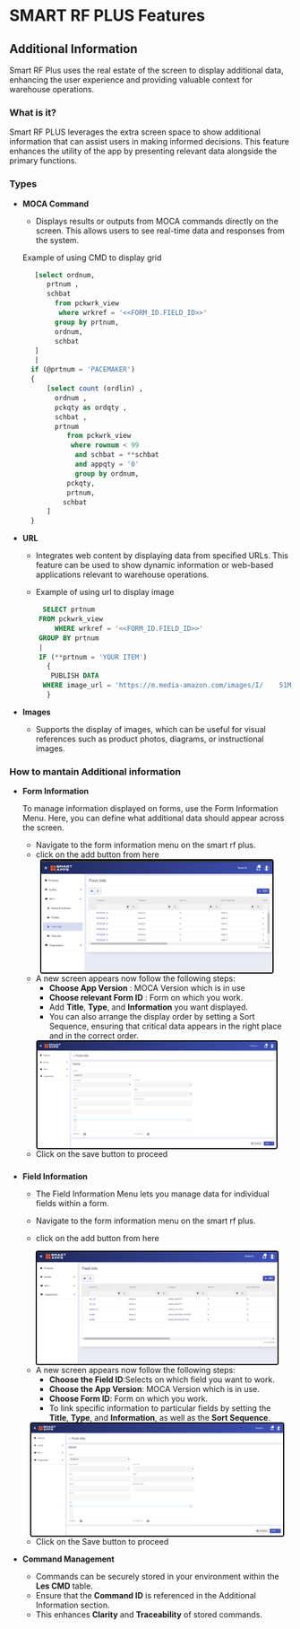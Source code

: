 # SMART RF PLUS Features


## **Additional Information**

Smart RF Plus uses the  real estate of the screen to display 
additional data, enhancing the user experience and providing valuable context for warehouse operations.

### **What is it?**

Smart RF PLUS leverages the extra screen space to show additional information that can assist users in making informed decisions. This feature enhances the utility of the app by presenting relevant data alongside the primary functions.

### **Types**

- **MOCA Command**
  - Displays results or outputs from MOCA commands directly on the screen. This allows users to see real-time data and responses from the system.

  Example of using CMD to display grid

  ```sql
     [select ordnum, 
        prtnum , 
        schbat 
          from pckwrk_view 
           where wrkref = '<<FORM_ID.FIELD_ID>>'
          group by prtnum, 
          ordnum, 
          schbat 
     ] 
     |
    if (@prtnum = 'PACEMAKER')
    {
        [select count (ordlin) , 
          ordnum , 
          pckqty as ordqty , 
          schbat , 
          prtnum 
             from pckwrk_view 
              where rownum < 99 
               and schbat = **schbat 
               and appqty = '0' 
               group by ordnum,
             pckqty,
             prtnum,
            schbat
        ]
    }


- **URL**
  - Integrates web content by displaying data from specified URLs. This feature can be used to show dynamic information or web-based applications relevant to warehouse operations.

  - Example of using url to display image 
  ```sql 
       SELECT prtnum 
      FROM pckwrk_view 
          WHERE wrkref = '<<FORM_ID.FIELD_ID>>' 
      GROUP BY prtnum 
      |
      IF (**prtnum = 'YOUR ITEM')
        {
         PUBLISH DATA 
       WHERE image_url = 'https://m.media-amazon.com/images/I/    51MJdhzJ5oL._AC_.jpg' 
        }
  
   ```

- **Images**
  - Supports the display of images, which can be useful for visual references such as product photos, diagrams, or instructional images.

### **How to mantain Additional information** 
- **Form Information**
  
   To manage information displayed on forms, use the Form Information Menu. Here, you can define what additional data should appear across the screen.

  - Navigate to the form information menu  on the smart rf plus.
  - click on the add button from here  

  <div style="text-align: center;">
  <img src="./attachments/additional information/Form_info.png" 
       alt="undirectedmenu" 
       style="height: 200px; margin: auto; display: block; cursor: zoom-in; 
              border: 2px solid #000000; border-radius: 4px;" 
       onclick="this.style.height='400px'; this.style.cursor='zoom-out';" 
       ondblclick="this.style.height='200px'; this.style.cursor='zoom-in';">
  </div>



  - A new screen appears now follow the following steps: 
    - **Choose App Version** : MOCA Version which is in use
    - **Choose relevant Form ID** : Form on which you work.
    - Add **Title**, **Type**, and **Information** you want displayed.
    - You can also arrange the display order by setting a Sort Sequence, ensuring that critical data appears in the right place and in the correct order.
 
  <div style="text-align: center;">
  <img src="./attachments/additional information/Form_info_dtl.png" 
       alt="undirectedmenu" 
       style="height: 190px; margin: auto; display: block; cursor: zoom-in; 
              border: 2px solid #000000; border-radius: 4px;" 
       onclick="this.style.height='400px'; this.style.cursor='zoom-out';" 
       ondblclick="this.style.height='200px'; this.style.cursor='zoom-in';">
  </div>
  
  - Click on the save button to proceed
### 
- **Field Information**
  - The Field Information Menu lets you manage data for individual fields within a form.

  - Navigate to the form information menu  on the smart rf plus.
  - click on the add button from here 
  
  <div style="text-align: center;">
  <img src="./attachments/additional information/Field_infoi.png" 
       alt="undirectedmenu" 
       style="height: 200px; margin: auto; display: block; cursor: zoom-in; 
              border: 2px solid #000000; border-radius: 4px;" 
       onclick="this.style.height='400px'; this.style.cursor='zoom-out';" 
       ondblclick="this.style.height='200px'; this.style.cursor='zoom-in';">
  </div>

   
  - A new screen appears now follow the following steps:
    - **Choose the Field ID**:Selects on which field you want to work.
    - **Choose the App Version**: MOCA Version which is in use.
    - **Choose Form ID**: Form on which you work.
    - To link specific information to particular fields by setting the **Title**, **Type**, and **Information**, as well as the **Sort Sequence**.

  <div style="text-align: center;">
  <img src="./attachments/additional information/Form_info_dtl.png" 
       alt="undirectedmenu" 
       style="height: 200px; margin: auto; display: block; cursor: zoom-in; 
              border: 2px solid #000000; border-radius: 4px;" 
       onclick="this.style.height='400px'; this.style.cursor='zoom-out';" 
       ondblclick="this.style.height='200px'; this.style.cursor='zoom-in';">
  </div>
  
  - Click on the Save button to proceed


- **Command Management**
  - Commands can be securely stored in your environment within the **Les CMD** table.
  - Ensure that the **Command ID** is referenced in the Additional Information section.
  - This enhances **Clarity** and **Traceability** of stored commands.
  






